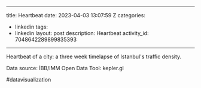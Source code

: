 
---
title: Heartbeat 
date: 2023-04-03 13:07:59 Z
categories:
- linkedin
tags:
- linkedin
layout: post
description: Heartbeat 
activity_id: 7048642289899835393
---
Heartbeat of a city: a three week timelapse of Istanbul's traffic density.

Data source: İBB/IMM Open Data
Tool: kepler.gl

#datavisualization

